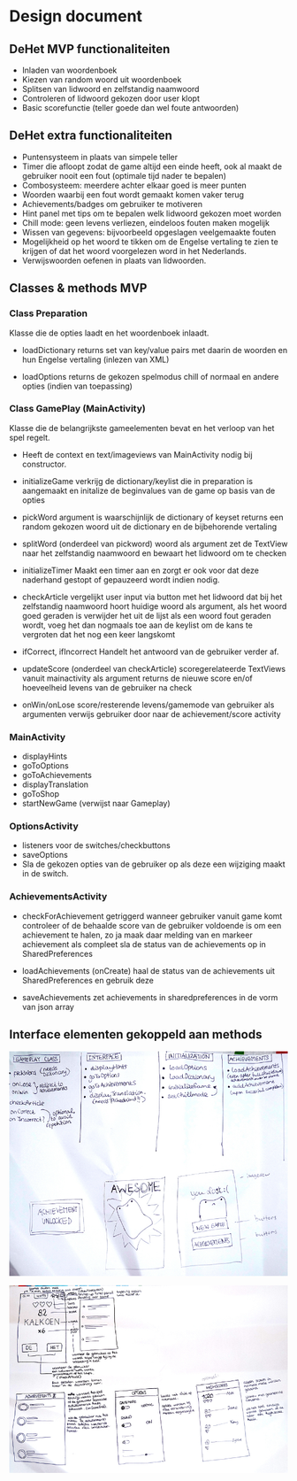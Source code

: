 # Design document

## DeHet MVP functionaliteiten
* Inladen van woordenboek
* Kiezen van random woord uit woordenboek
* Splitsen van lidwoord en zelfstandig naamwoord
* Controleren of lidwoord gekozen door user klopt
* Basic scorefunctie (teller goede dan wel foute antwoorden)


## DeHet extra functionaliteiten

* Puntensysteem in plaats van simpele teller
* Timer die afloopt zodat de game altijd een einde heeft, ook al maakt de gebruiker nooit een fout (optimale tijd nader te bepalen)
* Combosysteem: meerdere achter elkaar goed is meer punten
* Woorden waarbij een fout wordt gemaakt komen vaker terug
* Achievements/badges om gebruiker te motiveren
* Hint panel met tips om te bepalen welk lidwoord gekozen moet worden
* Chill mode: geen levens verliezen, eindeloos fouten maken mogelijk
* Wissen van gegevens: bijvoorbeeld opgeslagen veelgemaakte fouten
* Mogelijkheid op het woord te tikken om de Engelse vertaling te zien te krijgen of dat het woord voorgelezen word in het Nederlands.
* Verwijswoorden oefenen in plaats van lidwoorden.


## Classes & methods MVP

### Class Preparation
Klasse die de opties laadt en het woordenboek inlaadt.

* loadDictionary
returns set van key/value pairs met daarin de woorden en hun Engelse vertaling (inlezen van XML)

* loadOptions
returns de gekozen spelmodus chill of normaal en andere opties (indien van toepassing)






### Class GamePlay (MainActivity)
Klasse die de belangrijkste gameelementen bevat en het verloop van het spel regelt.

* Heeft de context en text/imageviews van MainActivity nodig bij constructor.

* initializeGame
verkrijg de dictionary/keylist die in preparation is aangemaakt en initalize de beginvalues van de game op basis van de opties

* pickWord
argument is waarschijnlijk de dictionary of keyset
returns een random gekozen woord uit de dictionary en de bijbehorende vertaling

* splitWord (onderdeel van pickword)
woord als argument
zet de TextView naar het zelfstandig naamwoord en bewaart het lidwoord om te checken

* initializeTimer
Maakt een timer aan en zorgt er ook voor dat deze naderhand gestopt of gepauzeerd wordt indien nodig.

* checkArticle
vergelijkt user input via button met het lidwoord dat bij het zelfstandig naamwoord hoort
huidige woord als argument, als het woord goed geraden is verwijder het uit de lijst
als een woord fout geraden wordt, voeg het dan nogmaals toe aan de keylist om de kans te vergroten dat het nog een keer langskomt

* ifCorrect, ifIncorrect
Handelt het antwoord van de gebruiker verder af.

* updateScore (onderdeel van checkArticle)
scoregerelateerde TextViews vanuit mainactivity als argument
returns de nieuwe score en/of hoeveelheid levens van de gebruiker na check

* onWin/onLose
score/resterende levens/gamemode van gebruiker als argumenten
verwijs gebruiker door naar de achievement/score activity


### MainActivity

* displayHints
* goToOptions
* goToAchievements
* displayTranslation
* goToShop
* startNewGame (verwijst naar Gameplay)


### OptionsActivity
* listeners voor de switches/checkbuttons
* saveOptions
* Sla de gekozen opties van de gebruiker op als deze een wijziging maakt in de switch.


### AchievementsActivity

* checkForAchievement
getriggerd wanneer gebruiker vanuit game komt
controleer of de behaalde score van de gebruiker voldoende is om een achievement te halen, zo ja maak daar melding van en markeer achievement als compleet
sla de status van de achievements op in SharedPreferences

* loadAchievements (onCreate)
haal de status van de achievements uit SharedPreferences en gebruik deze

* saveAchievements
zet achievements in sharedpreferences in de vorm van json array






## Interface elementen gekoppeld aan methods
![](doc/designdoc1.JPG)

![](doc/designdoc2.JPG)




